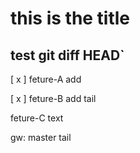 # this is the title
## test git diff HEAD`


[ x ] feture-A add

[ x ] feture-B add tail

feture-C text

gw: master tail

